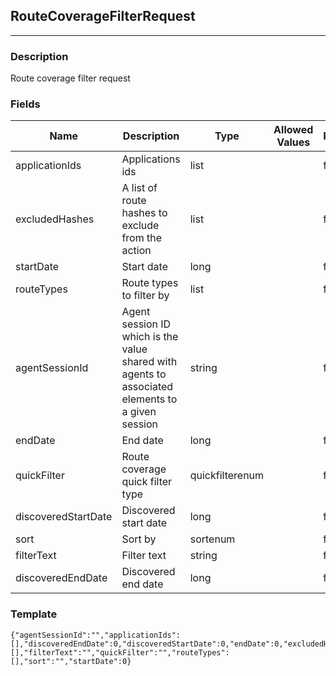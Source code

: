 ## RouteCoverageFilterRequest
---
### Description
Route coverage filter request
### Fields
| Name | Description | Type | Allowed Values | Required |
| ---- | ----------- | ---- | -------------- | -------- |
| applicationIds | Applications ids | list |  | false |
| excludedHashes | A list of route hashes to exclude from the action | list |  | false |
| startDate | Start date | long |  | false |
| routeTypes | Route types to filter by | list |  | false |
| agentSessionId | Agent session ID which is the value shared with agents to associated elements to a given session | string |  | false |
| endDate | End date | long |  | false |
| quickFilter | Route coverage quick filter type | quickfilterenum |  | false |
| discoveredStartDate | Discovered start date | long |  | false |
| sort | Sort by | sortenum |  | false |
| filterText | Filter text | string |  | false |
| discoveredEndDate | Discovered end date | long |  | false |
### Template
```
{"agentSessionId":"","applicationIds":[],"discoveredEndDate":0,"discoveredStartDate":0,"endDate":0,"excludedHashes":[],"filterText":"","quickFilter":"","routeTypes":[],"sort":"","startDate":0}
```
